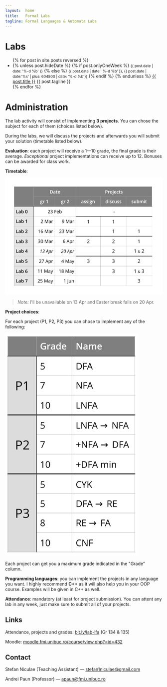 ```yaml
---
layout:  home
title:   Formal Labs
tagline: Formal Languages & Automata Labs
---
```


# Labs

<ul class="posts">
  {% for post in site.posts reversed %}
    <li>
    {% unless post.hideDate %}
      {% if post.onlyOneWeek %}
        <small class="post-date">{{ post.date | date: '%-d %b' }}</small>
      {% else %}
        <small class="post-date">{{ post.date | date: '%-d %b' }}, {{ post.date | date:'%s' | plus: 604800 | date: '%-d %b'}}</small>
      {% endif %}
    {% endunless %}
      <a href="{{ site.baseurl }}{{ post.url }}" class="post-link">{{ post.title }}</a>
      {{ post.tagline }}
    </li>
  {% endfor %}
</ul>

# Administration

The lab activity will consist of implementing **3 projects**. You can chose the subject for each of them (choices listed below).

During the labs, we will discuss the projects and afterwards you will submit your solution (timetable listed below).

**Evaluation**: each project will receive a 1—10 grade, the final grade is their average. *Exceptional* project implementations can receive up to 12. Bonuses can be awarded for class work.

**Timetable**:

![timetable](assets/timetable.svg)

> *Note:* I'll be unavailable on 13 Apr and Easter break falls on 20 Apr.

**Project choices**:

For each project (P1, P2, P3) you can chose to implement any of the following:

![timetable](assets/projects.svg)

Each project can get you a maximum grade indicated in the "Grade" column.

**Programming languages**: you can implement the projects in any language you want. I highly recommend **C++** as it will also help you in your OOP course. Examples will be given in C++ as well.

**Attendance**: mandatory (at least for project submission). You can attent any lab in any week, just make sure to submit all of your projects.



## Links

Attendance, projects and grades: [bit.ly/lab-lfa](http://bit.ly/lab-lfa) (Gr 134 & 135)

Moodle: [moodle.fmi.unibuc.ro/course/view.php?=id=432](http://moodle.fmi.unibuc.ro/enrol/index.php?id=432)

## Contact

Stefan Niculae (Teaching Assistant) — stefan1niculae@gmail.com

Andrei Paun (Professor) — apaun@fmi.unibuc.ro
